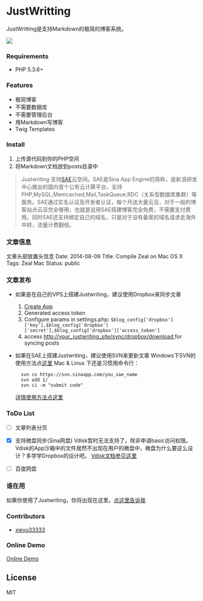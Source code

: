 JustWritting
============

JustWritting是支持Markdown的极简的博客系统。

![](https://raw.githubusercontent.com/hjue/JustWriting/develop/docs/page.png)

### Requirements

- PHP 5.3.6+


### Features

- 极简博客
- 不需要数据库
- 不需要管理后台
- 用Markdown写博客
- Twig Templates


### Install

1. 上传源代码到你的PHP空间
2. 将Markdown文档放到posts目录中

> Justwriting 支持[SAE](http://sae.sina.com.cn)云空间。SAE是Sina App Engine的简称，是新浪研发中心推出的国内首个公有云计算平台，支持PHP,MySQL,Memcached,Mail,TaskQueue,RDC（关系型数据库集群）等服务。SAE通过实名认证及开发者认证，每个月送大量云豆，对于一般的博客站点云豆完全够用，也就是说用SAE搭建博客完全免费，不需要支付费用。同时SAE还支持绑定自己的域名，只是对于没有备案的域名请求走海外中转，流量计费翻倍。

### 文章信息

文章头部放置头信息
Date: 2014-08-09
Title: Compile Zeal on Mac OS X
Tags: Zeal Mac
Status: public

### 文章发布

- 如果是在自己的VPS上搭建Justwriting，建议使用Dropbox来同步文章

    1. [ Create App ](https://www.dropbox.com/developers/apps)
    1. Generated access token
    1. Configure params in settings.php: `$blog_config['dropbox']['key'],$blog_config['dropbox']['secret'],$blog_config['dropbox']['access_token']`
    1. access [http://your_justwriting_site/sync/dropbox/download ](http://your_justwriting_site/sync/dropbox/download ) for syncing posts
    
- 如果在SAE上搭建Justwriting，建议使用SVN来更新文章
    Windows下SVN的使用方法点[这里](http://sae.sina.com.cn/doc/tutorial/code-deploy.html#tortoisesvn)
    Mac & Linux 下还是习惯用命令行：
    
        svn co https://svn.sinaapp.com/you_sae_name
        svn add 1/
        svn ci -m "submit code"   
        
    [详情使用方法点这里](http://sae.sina.com.cn/doc/tutorial/helloworld-for-linux-mac.html)
    
### ToDo List

- [ ] 文章列表分页
- [x] 支持微盘同步(Sina网盘) 
Vdisk暂时无法支持了，除非申请basic访问权限。Vdisk的App沙箱中的文件居然不出现在用户的微盘中，微盘为什么要这么设计？多学学Dropbox的设计吧。
[Vdisk文档参见这里](http://vdisk.weibo.com/developers/index.php?module=api&action=rights#space)

- [ ] 百度网盘

### 谁在用

  如果你使用了Justwriting，你将出现在这里。[点这里告诉我](https://github.com/hjue/JustWriting/issues/new)

### Contributors

- [xieyu33333](https://github.com/xieyu33333)

### Online Demo

[Online Demo](http://justwriting.sinaapp.com/)

## License

MIT